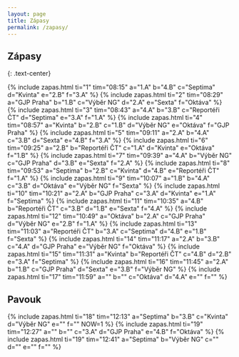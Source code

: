 ```yaml
---
layout: page
title: Zápasy
permalink: /zapasy/
---
```


## Zápasy
{: .text-center}

{% include zapas.html ti="1" tim="08:15" a="1.A" b="4.B" c="Septima" d="Kvinta" e="2.B" f="3.A" %}
{% include zapas.html ti="2" tim="08:29" a="GJP Praha" b="1.B" c="Výběr NG" d="2.A" e="Sexta" f="Oktáva" %}
{% include zapas.html ti="3" tim="08:43" a="4.A" b="3.B" c="Reportéři ČT" d="Septima" e="3.A" f="1.A" %}
{% include zapas.html ti="4" tim="08:57" a="Kvinta" b="2.B" c="1.B" d="Výběr NG" e="Oktáva" f="GJP Praha" %}
{% include zapas.html ti="5" tim="09:11" a="2.A" b="4.A" c="3.B" d="Sexta" e="4.B" f="3.A" %}
{% include zapas.html ti="6" tim="09:25" a="2.B" b="Reportéři ČT" c="1.A" d="Kvinta" e="Oktáva" f="1.B" %}
{% include zapas.html ti="7" tim="09:39" a="4.A" b="Výběr NG" c="GJP Praha" d="3.B" e="Sexta" f="2.A" %}
{% include zapas.html ti="8" tim="09:53" a="Septima" b="2.B" c="Kvinta" d="4.B" e="Reportéři ČT" f="1.A" %}
{% include zapas.html ti="9" tim="10:07" a="1.B" b="4.A" c="3.B" d="Oktáva" e="Výběr NG" f="Sexta" %}
{% include zapas.html ti="10" tim="10:21" a="2.A" b="GJP Praha" c="3.A" d="Kvinta" e="1.A" f="Septima" %}
{% include zapas.html ti="11" tim="10:35" a="4.B" b="Reportéři ČT" c="3.B" d="1.B" e="Sexta" f="4.A" %}
{% include zapas.html ti="12" tim="10:49" a="Oktáva" b="2.A" c="GJP Praha" d="Výběr NG" e="2.B" f="1.A" %}
{% include zapas.html ti="13" tim="11:03" a="Reportéři ČT" b="3.A" c="Septima" d="4.B" e="1.B" f="Sexta" %}
{% include zapas.html ti="14" tim="11:17" a="2.A" b="3.B" c="4.A" d="GJP Praha" e="Výběr NG" f="Oktáva" %}
{% include zapas.html ti="15" tim="11:31" a="Kvinta" b="Reportéři ČT" c="4.B" d="2.B" e="3.A" f="Septima" %}
{% include zapas.html ti="16" tim="11:45" a="2.A" b="1.B" c="GJP Praha" d="Sexta" e="3.B" f="Výběr NG" %}
{% include zapas.html ti="17" tim="11:59" a="" b="" c="Oktáva" d="4.A" e="" f="" %}

## Pavouk

{% include zapas.html ti="18" tim="12:13" a="Septima" b="3.B" c="Kvinta" d="Výběr NG" e="" f="" NOW=1 %}
{% include zapas.html ti="19" tim="12:27" a="" b="" c="3.A" d="GJP Praha" e="4.B" f="Oktáva" %}
{% include zapas.html ti="19" tim="12:41" a="Septima" b="Výběr NG" c="" d="" e="" f="" %}